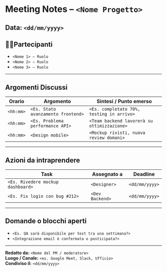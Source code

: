 # Meeting Notes – `<Nome Progetto>`

## Data: `<dd/mm/yyyy>`
## 🧑‍🤝Partecipanti
- `<Nome 1> – Ruolo`
- `<Nome 2> – Ruolo`
- `<Nome 3> – Ruolo`

---

## Argomenti Discussi

| Orario       | Argomento                          | Sintesi / Punto emerso                       |
|--------------|------------------------------------|----------------------------------------------|
| `<hh:mm>`    | `<Es. Stato avanzamento frontend>` | `<Es. completato 70%, testing in arrivo>`    |
| `<hh:mm>`    | `<Es. Problema performance API>`   | `<Team backend lavorerà su ottimizzazione>`  |
| `<hh:mm>`    | `<Design mobile>`                  | `<Mockup rivisti, nuova review domani>`      |

---

## Azioni da intraprendere

| Task                                | Assegnato a     | Deadline        |
|-------------------------------------|-----------------|-----------------|
| `<Es. Rivedere mockup dashboard>`   | `<Designer>`    | `<dd/mm/yyyy>`  |
| `<Es. Fix login con bug #212>`      | `<Dev Backend>` | `<dd/mm/yyyy>`  |

---

## Domande o blocchi aperti
- `<Es. QA sarà disponibile per test tra una settimana?>`
- `<Integrazione email è confermata o posticipata?>`

---

**Redatto da:** `<Nome del PM / moderatore>`  
**Luogo / Canale:** `<es. Google Meet, Slack, Ufficio>`  
**Condiviso il:** `<dd/mm/yyyy>`